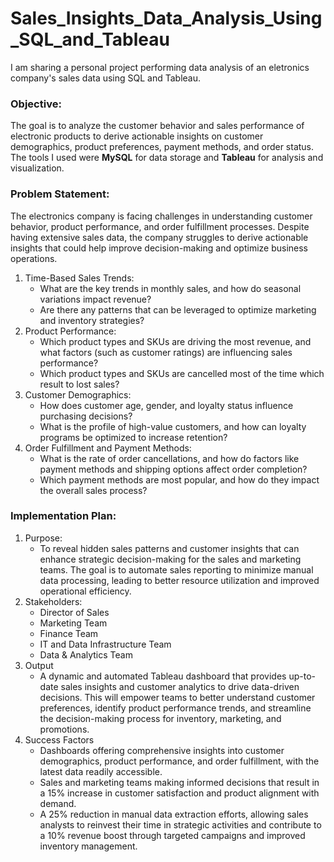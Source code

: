 # Sales_Insights_Data_Analysis_Using_SQL_and_Tableau

I am sharing a personal project performing data analysis of an eletronics company's sales data using SQL and Tableau.

### Objective:
The goal is to analyze the customer behavior and sales performance of electronic products to derive actionable insights on customer demographics, product preferences, payment methods, and order status. The tools I used were **MySQL** for data storage and **Tableau** for analysis and visualization.

### Problem Statement:
The electronics company is facing challenges in understanding customer behavior, product performance, and order fulfillment processes. Despite having extensive sales data, the company struggles to derive actionable insights that could help improve decision-making and optimize business operations.
1. Time-Based Sales Trends:
   - What are the key trends in monthly sales, and how do seasonal variations impact revenue?
   - Are there any patterns that can be leveraged to optimize marketing and inventory strategies?
2. Product Performance:
    - Which product types and SKUs are driving the most revenue, and what factors (such as customer ratings) are influencing sales performance?
    - Which product types and SKUs are cancelled most of the time which result to lost sales?
3. Customer Demographics:
    - How does customer age, gender, and loyalty status influence purchasing decisions?
    - What is the profile of high-value customers, and how can loyalty programs be optimized to increase retention?
4. Order Fulfillment and Payment Methods:
    - What is the rate of order cancellations, and how do factors like payment methods and shipping options affect order completion?
    - Which payment methods are most popular, and how do they impact the overall sales process?

### Implementation Plan:
1. Purpose:
   - To reveal hidden sales patterns and customer insights that can enhance strategic decision-making for the sales and marketing teams. The goal is to automate sales reporting to minimize manual data processing, leading to better resource utilization and improved operational efficiency.
2. Stakeholders:
   - Director of Sales
   - Marketing Team
   - Finance Team
   - IT and Data Infrastructure Team
   - Data & Analytics Team
3. Output
   - A dynamic and automated Tableau dashboard that provides up-to-date sales insights and customer analytics to drive data-driven decisions. This will empower teams to better understand customer preferences, identify product performance trends, and streamline the decision-making process for inventory, marketing, and promotions.
4. Success Factors
   - Dashboards offering comprehensive insights into customer demographics, product performance, and order fulfillment, with the latest data readily accessible.
   - Sales and marketing teams making informed decisions that result in a 15% increase in customer satisfaction and product alignment with demand.
   - A 25% reduction in manual data extraction efforts, allowing sales analysts to reinvest their time in strategic activities and contribute to a 10% revenue boost through targeted campaigns and improved inventory management.

